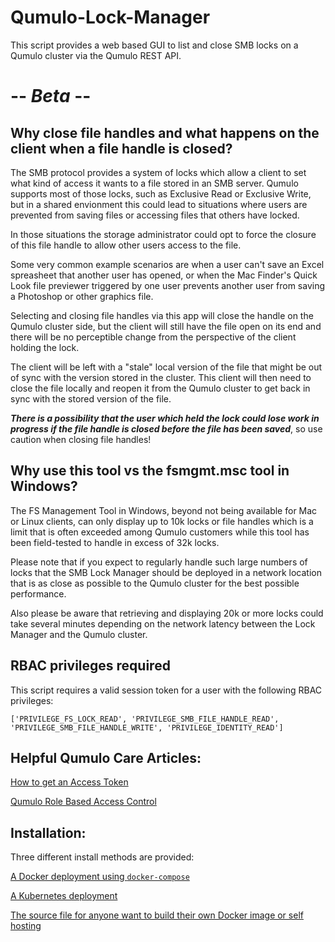 # Qumulo-Lock-Manager

This script provides a web based GUI to list and close SMB locks on a Qumulo cluster via the Qumulo REST API.  

# -- *Beta* --


## Why close file handles and what happens on the client when a file handle is closed?

The SMB protocol provides a system of locks which allow a client to set what kind of access it wants to a file stored in an SMB server.  Qumulo
supports most of those locks, such as Exclusive Read or Exclusive Write, but in a shared envionment this could lead to situations where users are
prevented from saving files or accessing files that others have locked.

In those situations the storage administrator could opt to force the closure of this file handle to allow other users access to the file.

Some very common example scenarios are when a user can't save an Excel spreasheet that another user has opened, or when the Mac Finder's Quick Look file previewer
triggered by one user prevents another user from saving a Photoshop or other graphics file.

Selecting and closing file handles via this app will close the handle on the Qumulo cluster side, but the client will still have the file open on its end and there will be no
perceptible change from the perspective of the client holding the lock.  

The client will be left with a "stale" local version of the file that might be out of sync with the version stored in the cluster.  This client will then need to close the file 
locally and reopen it from the Qumulo cluster to get back in sync with the stored version of the file.  

**_There is a possibility that the user which held the lock could lose work in progress if the file handle is closed before the file has been saved_**, so use caution when closing file handles!

## Why use this tool vs the fsmgmt.msc tool in Windows?

The FS Management Tool in Windows, beyond not being available for Mac or Linux clients, can only display up to 10k locks or file handles which is a limit that is often exceeded among Qumulo customers while this tool has been field-tested to handle in excess of 32k locks.

Please note that if you expect to regularly handle such large numbers of locks that the SMB Lock Manager should be deployed in a network location that is as close as possible to the Qumulo cluster for the
best possible performance.  

Also please be aware that retrieving and displaying 20k or more locks could take several minutes depending on the network latency between the Lock Manager and the Qumulo cluster.

## RBAC privileges required

This script requires a valid session token for a user with the following RBAC privileges:

`['PRIVILEGE_FS_LOCK_READ', 'PRIVILEGE_SMB_FILE_HANDLE_READ', 'PRIVILEGE_SMB_FILE_HANDLE_WRITE', 'PRIVILEGE_IDENTITY_READ']`

## Helpful Qumulo Care Articles:

[How to get an Access Token](https://care.qumulo.com/hc/en-us/articles/360004600994-Authenticating-with-Qumulo-s-REST-API#acquiring-a-bearer-token-by-using-the-web-ui-0-3) 

[Qumulo Role Based Access Control](https://care.qumulo.com/hc/en-us/articles/360036591633-Role-Based-Access-Control-RBAC-with-Qumulo-Core#managing-roles-by-using-the-web-ui-0-7)

## Installation:

Three different install methods are provided:

[A Docker deployment using `docker-compose`](DOCKER)

[A Kubernetes deployment](K8S)

[The source file for anyone want to build their own Docker image or self hosting](src)

